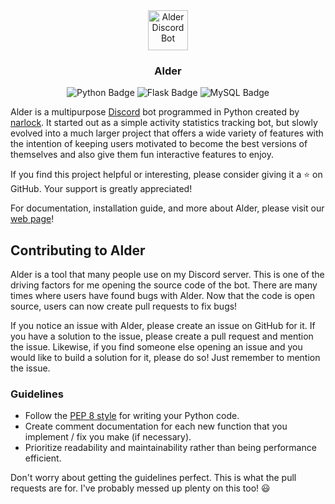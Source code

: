 <div align="center">
  <a href="https://discord.gg/eEbEYbXaNS">
    <img
      src="https://tamostudy.com/res/bot.png"
      alt="Alder Discord Bot"
      height="64"
    />
  </a>
  <h3>
    <b>
      Alder
    </b>
  </h3>
  <p>
    <img src="https://img.shields.io/badge/python-3670A0?style=for-the-badge&logo=python&logoColor=ffdd54" alt="Python Badge" />
    <img src="https://img.shields.io/badge/flask-%23000.svg?style=for-the-badge&logo=flask&logoColor=white" alt="Flask Badge" />
    <img src="https://img.shields.io/badge/mysql-%2300f.svg?style=for-the-badge&logo=mysql&logoColor=white" alt="MySQL Badge" />
  </p>
</div>

Alder is a multipurpose [Discord](https://discord.com) bot programmed in Python created by [narlock](https://github.com/narlock). It started out as a simple activity statistics tracking bot, but slowly evolved into a much larger project that offers a wide variety of features with the intention of keeping users motivated to become the best versions of themselves and also give them fun interactive features to enjoy.

If you find this project helpful or interesting, please consider giving it a ⭐ on GitHub. Your support is greatly appreciated!

For documentation, installation guide, and more about Alder, please visit our [web page](https://alder.narlock.dev)!

## Contributing to Alder
Alder is a tool that many people use on my Discord server. This is one of the driving factors for me opening the source code of the bot. There are many times where users have found bugs with Alder. Now that the code is open source, users can now create pull requests to fix bugs!

If you notice an issue with Alder, please create an issue on GitHub for it. If you have a solution to the issue, please create a pull request and mention the issue. Likewise, if you find someone else opening an issue and you would like to build a solution for it, please do so! Just remember to mention the issue.

### Guidelines
- Follow the [PEP 8 style](https://peps.python.org/pep-0008/) for writing your Python code.
- Create comment documentation for each new function that you implement / fix you make (if necessary).
- Prioritize readability and maintainability rather than being performance efficient.

Don't worry about getting the guidelines perfect. This is what the pull requests are for. I've probably messed up plenty on this too! 😃
